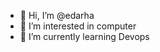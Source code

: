 - 👋 Hi, I’m @edarha
- 👀 I’m interested in computer
- 🌱 I’m currently learning Devops

<!---
edarha/edarha is a ✨ special ✨ repository because its `README.md` (this file) appears on your GitHub profile.
You can click the Preview link to take a look at your changes.
--->
